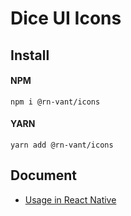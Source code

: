 # Dice UI Icons

## Install

#### NPM

```shell
npm i @rn-vant/icons
```

#### YARN

```shell
yarn add @rn-vant/icons
```

## Document

- [Usage in React Native](https://bijinfeng.github.io/dice/docs/components/icon)
